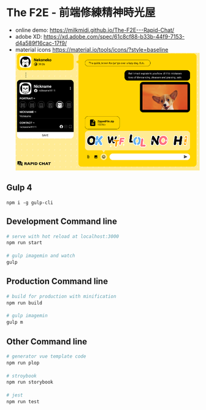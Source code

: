 # The F2E - 前端修練精神時光屋
- online demo: https://milkmidi.github.io/The-F2E---Rapid-Chat/
- adobe XD: https://xd.adobe.com/spec/61c8cf88-b33b-44f9-7153-d4a589f16cac-17f9/
- material icons https://material.io/tools/icons/?style=baseline
![snapshot png](snapshot.png)


## Gulp 4
``` base
npm i -g gulp-cli
```

## Development Command line
``` bash
# serve with hot reload at localhost:3000
npm run start

# gulp imagemin and watch
gulp
```

## Production Command line
``` bash
# build for production with minification
npm run build

# gulp imagemin
gulp m
```

## Other Command line
``` bash
# generator vue template code
npm run plop

# stroybook
npm run storybook

# jest
npm run test

```